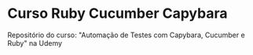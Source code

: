 # Curso Ruby Cucumber Capybara

Repositório do curso: "Automação de Testes com Capybara, Cucumber e Ruby" na Udemy
